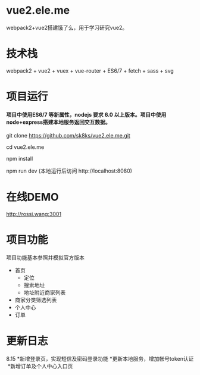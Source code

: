 # vue2.ele.me
webpack2+vue2搭建饿了么，用于学习研究vue2。
# 技术栈
webpack2 + vue2 + vuex + vue-router + ES6/7 + fetch + sass + svg
# 项目运行
#### 项目中使用ES6/7 等新属性，nodejs 要求 6.0 以上版本。项目中使用node+express搭建本地服务返回交互数据。
  git clone https://github.com/sk8ks/vue2.ele.me.git

  cd vue2.ele.me

  npm install

  npm run dev (本地运行后访问 http://localhost:8080)
# 在线DEMO
http://rossi.wang:3001
# 项目功能
项目功能基本参照并模拟官方版本
* 首页
  + 定位
  + 搜索地址
  + 地址附近商家列表
* 商家分类筛选列表
* 个人中心
* 订单
# 更新日志
  8.15
  *新增登录页，实现短信及密码登录功能
  *更新本地服务，增加帐号token认证
  *新增订单及个人中心入口页
